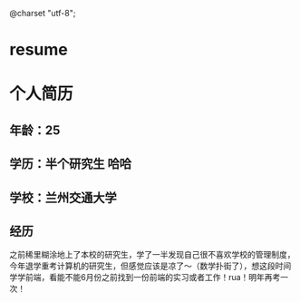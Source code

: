 @charset "utf-8";
# resume
# 个人简历
## 年龄：25
## 学历：半个研究生 哈哈
## 学校：兰州交通大学
## 经历
   之前稀里糊涂地上了本校的研究生，学了一半发现自己很不喜欢学校的管理制度，今年退学重考计算机的研究生，但感觉应该是凉了～（数学扑街了），想这段时间学学前端，看能不能6月份之前找到一份前端的实习或者工作！rua！明年再考一次！
